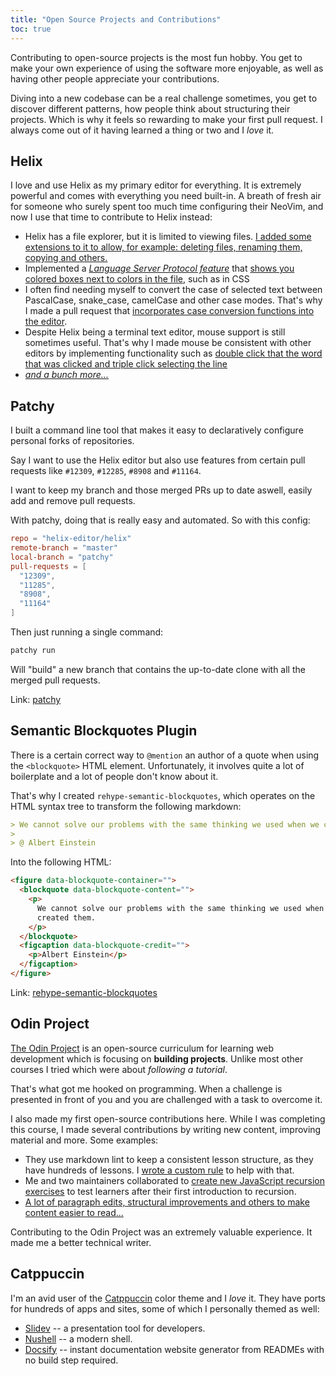 ```yaml
---
title: "Open Source Projects and Contributions"
toc: true
---
```


Contributing to open-source projects is the most fun hobby. You get to make your own experience of using the software more enjoyable, as well as having other people appreciate your contributions.

Diving into a new codebase can be a real challenge sometimes, you get to discover different patterns, how people think about structuring their projects. Which is why it feels so rewarding to make your first pull request. I always come out of it having learned a thing or two and I _love_ it.

## Helix

I love and use Helix as my primary editor for everything. It is extremely powerful and comes with everything you need built-in. A breath of fresh air for someone who surely spent too much time configuring their NeoVim, and now I use that time to contribute to Helix instead:

- Helix has a file explorer, but it is limited to viewing files. [I added some extensions to it to allow, for example: deleting files, renaming them, copying and others.](https://github.com/helix-editor/helix/pull/12902)
- Implemented a [_Language Server Protocol feature_](https://microsoft.github.io/language-server-protocol/specifications/lsp/3.17/specification/#textDocument_documentColor) that [shows you colored boxes next to colors in the file](https://github.com/helix-editor/helix/pull/12308), such as in CSS
- I often find needing myself to convert the case of selected text between PascalCase, snake_case, camelCase and other case modes. That's why I made a pull request that [incorporates case conversion functions into the editor](https://github.com/helix-editor/helix/pull/12043).
- Despite Helix being a terminal text editor, mouse support is still sometimes useful. That's why I made mouse be consistent with other editors by implementing functionality such as [double click that the word that was clicked and triple click selecting the line](https://github.com/helix-editor/helix/pull/12514)
- [_and a bunch more..._](https://github.com/search?q=author%3Anik-rev&type=pullrequests)

## Patchy

I built a command line tool that makes it easy to declaratively configure personal forks of repositories.

Say I want to use the Helix editor but also use features from certain pull requests like `#12309`, `#12285`, `#8908` and `#11164`.

I want to keep my branch and those merged PRs up to date aswell, easily add and remove pull requests.

With patchy, doing that is really easy and automated. So with this config:

```toml
repo = "helix-editor/helix"
remote-branch = "master"
local-branch = "patchy"
pull-requests = [
  "12309",
  "11285",
  "8908",
  "11164"
]
```

Then just running a single command:

```sh
patchy run
```

Will "build" a new branch that contains the up-to-date clone with all the merged pull requests.

Link: [patchy](https://github.com/nik-rev/patchy)

## Semantic Blockquotes Plugin

There is a certain correct way to `@mention` an author of a quote when using the `<blockquote>` HTML element. Unfortunately, it involves quite a lot of boilerplate and a lot of people don't know about it.

That's why I created `rehype-semantic-blockquotes`, which operates on the HTML syntax tree to transform the following markdown:

```md
> We cannot solve our problems with the same thinking we used when we created them.
>
> @ Albert Einstein
```

Into the following HTML:

```html
<figure data-blockquote-container="">
  <blockquote data-blockquote-content="">
    <p>
      We cannot solve our problems with the same thinking we used when we
      created them.
    </p>
  </blockquote>
  <figcaption data-blockquote-credit="">
    <p>Albert Einstein</p>
  </figcaption>
</figure>
```

Link: [rehype-semantic-blockquotes](https://github.com/nik-rev/rehype-semantic-blockquotes)

## Odin Project

[The Odin Project](https://github.com/theodinproject) is an open-source curriculum for learning web development which is focusing on **building projects**. Unlike most other courses I tried which were about _following a tutorial_.

That's what got me hooked on programming. When a challenge is presented in front of you and you are challenged with a task to overcome it.

I also made my first open-source contributions here. While I was completing this course, I made several contributions by writing new content, improving material and more. Some examples:

- They use markdown lint to keep a consistent lesson structure, as they have hundreds of lessons. I [wrote a custom rule](https://github.com/TheOdinProject/curriculum/pull/27977) to help with that.
- Me and two maintainers collaborated to [create new JavaScript recursion exercises](https://github.com/TheOdinProject/javascript-exercises/pulls?q=is:open%20is:pr%20author:nik-rev%20create%20exercise) to test learners after their first introduction to recursion.
- [A lot of paragraph edits, structural improvements and others to make content easier to read...](https://github.com/TheOdinProject/curriculum/pulls?q=is:merged%20is:pr%20author:nik-rev)

Contributing to the Odin Project was an extremely valuable experience. It made me a better technical writer.

## Catppuccin

I'm an avid user of the [Catppuccin](https://github.com/catppuccin) color theme and I _love_ it. They have ports for hundreds of apps and sites, some of which I personally themed as well:

- [Slidev](https://github.com/nik-rev/catppuccin-slidev) -- a presentation tool for developers.
- [Nushell](https://github.com/nik-rev/catppuccin-nushell) -- a modern shell.
- [Docsify](https://github.com/nik-rev/catppuccin-nushell) -- instant documentation website generator from READMEs with no build step required.

